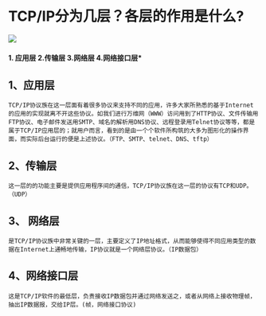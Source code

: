 # TCP/IP分为几层？各层的作用是什么?
![](https://img2018.cnblogs.com/blog/1834003/202002/1834003-20200215145418390-1875816330.png)
#### 1. 应用层 2.传输层 3.网络层 4.网络接口层*

## 1、应用层
    TCP/IP协议族在这一层面有着很多协议来支持不同的应用，许多大家所熟悉的基于Internet的应用的实现就离不开这些协议。如我们进行万维网（WWW）访问用到了HTTP协议、文件传输用FTP协议、电子邮件发送用SMTP、域名的解析用DNS协议、远程登录用Telnet协议等等，都是属于TCP/IP应用层的；就用户而言，看到的是由一个个软件所构筑的大多为图形化的操作界面，而实际后台运行的便是上述协议。（FTP、SMTP、telnet、DNS、tftp）
## 2、传输层
    这一层的的功能主要是提供应用程序间的通信，TCP/IP协议族在这一层的协议有TCP和UDP。（UDP）

## 3、 网络层
    是TCP/IP协议族中非常关键的一层，主要定义了IP地址格式，从而能够使得不同应用类型的数据在Internet上通畅地传输，IP协议就是一个网络层协议。（IP数据包）

## 4、网络接口层
    这是TCP/IP软件的最低层，负责接收IP数据包并通过网络发送之，或者从网络上接收物理帧，抽出IP数据报，交给IP层。(帧，网络接口协议)
